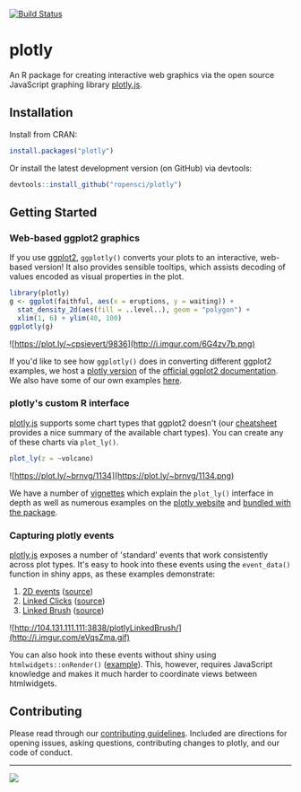 [![Build Status](https://travis-ci.org/ropensci/plotly.png?branch=master)](https://travis-ci.org/ropensci/plotly)

# plotly

An R package for creating interactive web graphics via the open source JavaScript graphing library [plotly.js](https://github.com/plotly/plotly.js).

## Installation

Install from CRAN:

```r
install.packages("plotly")
```

Or install the latest development version (on GitHub) via devtools:

```r
devtools::install_github("ropensci/plotly")
```

## Getting Started

### Web-based ggplot2 graphics

If you use [ggplot2](http://cran.r-project.org/package=ggplot2), `ggplotly()` converts your plots to an interactive, web-based version! It also provides sensible tooltips, which assists decoding of values encoded as visual properties in the plot.

```r
library(plotly)
g <- ggplot(faithful, aes(x = eruptions, y = waiting)) +
  stat_density_2d(aes(fill = ..level..), geom = "polygon") + 
  xlim(1, 6) + ylim(40, 100)
ggplotly(g)
```

![https://plot.ly/~cpsievert/9836](http://i.imgur.com/6G4zv7b.png)

If you'd like to see how `ggplotly()` does in converting different ggplot2 examples, we host a [plotly version](http://ropensci.github.io/plotly/ggplot2/) of the [official ggplot2 documentation](http://docs.ggplot2.org). We also have some of our own examples [here](https://plot.ly/ggplot2/).

### plotly's custom R interface

[plotly.js](https://github.com/plotly/plotly.js) supports some chart types that ggplot2 doesn't (our [cheatsheet](https://images.plot.ly/plotly-documentation/images/r_cheat_sheet.pdf) provides a nice summary of the available chart types). You can create any of these charts via `plot_ly()`.

```r
plot_ly(z = ~volcano)
```

![https://plot.ly/~brnvg/1134](https://plot.ly/~brnvg/1134.png)

We have a number of [vignettes](https://ropensci.github.io/plotly/) which explain the `plot_ly()` interface in depth as well as numerous examples on the [plotly website](https://plot.ly/r/#basic-charts) and [bundled with the package](https://github.com/ropensci/plotly/tree/master/inst/examples).

### Capturing plotly events

[plotly.js](https://github.com/plotly/plotly.js) exposes a number of 'standard' events that work consistently across plot types. It's easy to hook into these events using the `event_data()` function in shiny apps, as these examples demonstrate:

1. [2D events](http://104.131.111.111:3838/plotlyEvents/) ([source](https://github.com/ropensci/plotly/tree/master/inst/examples/plotlyEvents))
2. [Linked Clicks](http://104.131.111.111:3838/plotlyLinkedClick/) ([source](https://github.com/ropensci/plotly/tree/master/inst/examples/plotlyLinkedClick))
3. [Linked Brush](http://104.131.111.111:3838/plotlyLinkedBrush/) ([source](https://github.com/ropensci/plotly/tree/master/inst/examples/plotlyLinkedBrush))

![http://104.131.111.111:3838/plotlyLinkedBrush/](http://i.imgur.com/eVqsZma.gif)

You can also hook into these events without shiny using `htmlwidgets::onRender()` ([example](https://github.com/ropensci/plotly/tree/master/inst/examples/onRenderHover)). This, however, requires JavaScript knowledge and makes it much harder to coordinate views between htmlwidgets.

## Contributing

Please read through our [contributing guidelines](https://github.com/ropensci/plotly/blob/master/CONTRIBUTING.md). Included are directions for opening issues, asking questions, contributing changes to plotly, and our code of conduct. 

---

[![](http://ropensci.org/public_images/github_footer.png)](http://ropensci.org)
